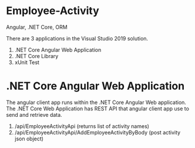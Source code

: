 # Employee-Activity
Angular, .NET Core, ORM

There are 3 applications in the Visual Studio 2019 solution. 
1. .NET Core Angular Web Application
2. .NET Core Library
3. xUnit Test


# .NET Core Angular Web Application
The angular client app runs within the .NET Core Angular Web application. The .NET Core Web Application has REST API that angular client app use to send and retrieve data. 

1. /api/EmployeeActivityApi (returns list of activity names)
2. /api/EmployeeActivityApi/AddEmployeeActivityByBody (post activity json object)





